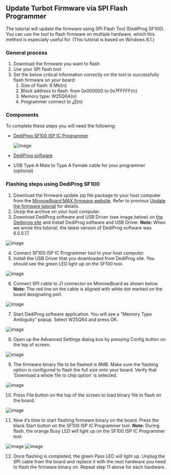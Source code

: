 ## Update Turbot Firmware via SPI Flash Programmer

The tutorial will update the firmware using SPI Flash Tool (DediProg SF100). You can use the tool to flash firmware on multiple hardware, which this method is especially useful for. (This tutorial is based on Windows 8.1.) 

### General process

1. Download the firmware you want to flash
2. Use your SPI flash tool
3. Set the below critical information correctly on the tool to successfully flash firmware on your board: 
    1. Size of flash: 8 Mb{n}
    1. Block address to flash: from 0x000000 to 0x7FFFFF{n}
    1. Memory type: W25Q64{n}
    1. Programmer connect to [J1](https://www.minnowboard.org/board-viewer){n}
    
### Components

To complete these steps you will need the following:

- [DediProg SF100 ISP IC Programmer](http://www.dediprog.com/pd/spi-flash-solution/sf100)

   ![image](elements/tuto-reader/tutorials/update-firmware-using-spi-tool/docs/image04.png)
   
- [DediProg software](http://www.dediprog.com/download?u=42&l=SF100+ISP+IC+Programmer)
- USB Type A Male to Type A Female cable for your programmer (optional)


### Flashing steps using DediProg SF100

1. Download the firmware update zip file package to your host computer from the [MinnowBoard MAX firmware website](https://firmware.intel.com/projects/minnowboard-max). Refer to previous [Update the firmware tutorial](updating_your_firmware) for details.
2. Unzip the archive on your host computer. 
3. Download DediProg software and USB Driver (see image below) on [the Dediprog site](http://www.dediprog.com/download?u=42&l=SF100+ISP+IC+Programmer) and Install DediProg software and USB Driver. **Note:** When we wrote this tutorial, the latest version of DediProg software was 6.0.5.17.

![image](elements/tuto-reader/tutorials/update-firmware-using-spi-tool/docs/image02.png)

4. Connect SF100 ISP IC Programmer tool to your host computer.
5. Install the USB Driver that you downloaded from DediProg site. You should see the green LED light up on the SF100 tool.

![image](elements/tuto-reader/tutorials/update-firmware-using-spi-tool/docs/image07.jpg)

6. Connect SPI cable to J1 connector on MinnowBoard as shown below. **Note:** The red line on the cable is aligned with white dot marked on the board designating pin1.

![image](elements/tuto-reader/tutorials/update-firmware-using-spi-tool/docs/image08.jpg)

7. Start DediProg software application. You will see a "Memory Type Ambiguity" popup. Select W25Q64 and press OK.

![image](elements/tuto-reader/tutorials/update-firmware-using-spi-tool/docs/image03.png)

8. Open up the Advanced Settings dialog box by pressing Config button on the top of screen. 

![image](elements/tuto-reader/tutorials/update-firmware-using-spi-tool/docs/image12.png)

9. The firmware binary file to be flashed is 8MB. Make sure the flashing option is configured to flash the full size onto your board. Verify that ‘Download a whole file to chip option’ is selected.

![image](elements/tuto-reader/tutorials/update-firmware-using-spi-tool/docs/image10.png)

10. Press File button on the top of the screen to load binary file to flash on the board.

![image](elements/tuto-reader/tutorials/update-firmware-using-spi-tool/docs/image13.png)

11. Now it’s time to start flashing firmware binary on the board. Press the black Start button on the SF100 ISP IC Programmer tool. **Note:** During flash, the orange Busy LED will light up on the SF100 ISP IC Programmer tool.

![image](elements/tuto-reader/tutorials/update-firmware-using-spi-tool/docs/image15.png)
![image](elements/tuto-reader/tutorials/update-firmware-using-spi-tool/docs/image17.png)

12. Once flashing is completed, the green Pass LED will light up. Unplug the SPI cable from the board and replace it with the next hardware you need to flash the firmware binary on. Repeat step 11 above for each hardware.


